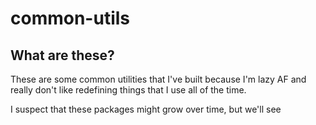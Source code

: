 # common-utils
## What are these?
These are some common utilities that I've built because I'm lazy AF and really don't like redefining things that I use all of the time.

I suspect that these packages might grow over time, but we'll see
